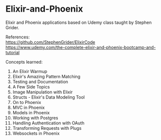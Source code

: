 # Elixir-and-Phoenix
Elixir and Phoenix applications based on Udemy class taught by Stephen Grider.

References:  
https://github.com/StephenGrider/ElixirCode  
https://www.udemy.com/the-complete-elixir-and-phoenix-bootcamp-and-tutorial  

Concepts learned:
1) An Elixir Warmup
2) Elixir's Amazing Pattern Matching
3) Testing and Documentation
4) A Few Side Topics
5) Image Manipulation with Elixir
6) Structs - Elixir's Data Modeling Tool
7) On to Phoenix
8) MVC in Phoenix
9) Models in Phoenix
10) Working with Postgres
11) Handling Authentication with OAuth
12) Transforming Requests with Plugs
13) Websockets in Phoenix

